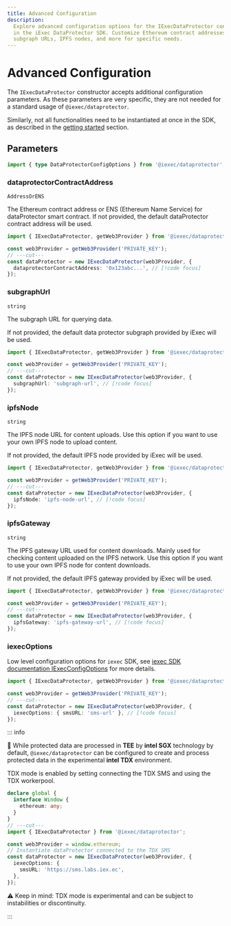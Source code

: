 ```yaml
---
title: Advanced Configuration
description:
  Explore advanced configuration options for the IExecDataProtector constructor
  in the iExec DataProtector SDK. Customize Ethereum contract addresses,
  subgraph URLs, IPFS nodes, and more for specific needs.
---
```


# Advanced Configuration

The `IExecDataProtector` constructor accepts additional configuration
parameters. As these parameters are very specific, they are not needed for a
standard usage of `@iexec/dataprotector`.

Similarly, not all functionalities need to be instantiated at once in the SDK,
as described in the
[getting started](/references/dataProtector/getting-started#instantiate-sdk)
section.

## Parameters

```ts twoslash
import { type DataProtectorConfigOptions } from '@iexec/dataprotector';
```

### dataprotectorContractAddress <ChainNotSupportedBadge />

`AddressOrENS`

The Ethereum contract address or ENS (Ethereum Name Service) for dataProtector
smart contract. If not provided, the default dataProtector contract address will
be used.

```ts twoslash
import { IExecDataProtector, getWeb3Provider } from '@iexec/dataprotector';

const web3Provider = getWeb3Provider('PRIVATE_KEY');
// ---cut---
const dataProtector = new IExecDataProtector(web3Provider, {
  dataprotectorContractAddress: '0x123abc...', // [!code focus]
});
```

### subgraphUrl

`string`

The subgraph URL for querying data.

If not provided, the default data protector subgraph provided by iExec will be
used.

```ts twoslash
import { IExecDataProtector, getWeb3Provider } from '@iexec/dataprotector';

const web3Provider = getWeb3Provider('PRIVATE_KEY');
// ---cut---
const dataProtector = new IExecDataProtector(web3Provider, {
  subgraphUrl: 'subgraph-url', // [!code focus]
});
```

### ipfsNode

`string`

The IPFS node URL for content uploads. Use this option if you want to use your
own IPFS node to upload content.

If not provided, the default IPFS node provided by iExec will be used.

```ts twoslash
import { IExecDataProtector, getWeb3Provider } from '@iexec/dataprotector';

const web3Provider = getWeb3Provider('PRIVATE_KEY');
// ---cut---
const dataProtector = new IExecDataProtector(web3Provider, {
  ipfsNode: 'ipfs-node-url', // [!code focus]
});
```

### ipfsGateway

`string`

The IPFS gateway URL used for content downloads. Mainly used for checking
content uploaded on the IPFS network. Use this option if you want to use your
own IPFS node for content downloads.

If not provided, the default IPFS gateway provided by iExec will be used.

```ts twoslash
import { IExecDataProtector, getWeb3Provider } from '@iexec/dataprotector';

const web3Provider = getWeb3Provider('PRIVATE_KEY');
// ---cut---
const dataProtector = new IExecDataProtector(web3Provider, {
  ipfsGateway: 'ipfs-gateway-url', // [!code focus]
});
```

### iexecOptions

Low level configuration options for `iexec` SDK, see
[iexec SDK documentation IExecConfigOptions](https://github.com/iExecBlockchainComputing/iexec-sdk/blob/master/docs/interfaces/IExecConfigOptions.md)
for more details.

```ts twoslash
import { IExecDataProtector, getWeb3Provider } from '@iexec/dataprotector';

const web3Provider = getWeb3Provider('PRIVATE_KEY');
// ---cut---
const dataProtector = new IExecDataProtector(web3Provider, {
  iexecOptions: { smsURL: 'sms-url' }, // [!code focus]
});
```

::: info

🧪 While protected data are processed in **TEE** by **intel SGX** technology by
default, `@iexec/dataprotector` can be configured to create and process
protected data in the experimental **intel TDX** environment.

TDX mode is enabled by setting connecting the TDX SMS and using the TDX
workerpool.

```ts twoslash [Browser]
declare global {
  interface Window {
    ethereum: any;
  }
}
// ---cut---
import { IExecDataProtector } from '@iexec/dataprotector';

const web3Provider = window.ethereum;
// Instantiate dataProtector connected to the TDX SMS
const dataProtector = new IExecDataProtector(web3Provider, {
  iexecOptions: {
    smsURL: 'https://sms.labs.iex.ec',
  },
});
```

⚠️ Keep in mind: TDX mode is experimental and can be subject to instabilities or
discontinuity.

:::

<script setup>
import ChainNotSupportedBadge from '@/components/ChainNotSupportedBadge.vue'
</script>
